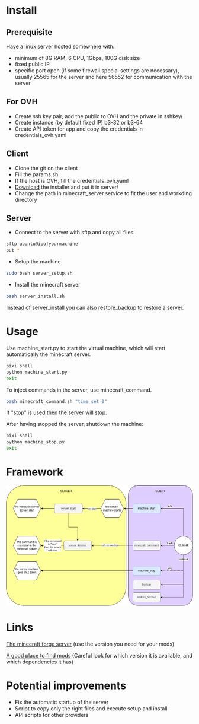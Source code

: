 # Install
## Prerequisite

Have a linux server hosted somewhere with:
- minimum of 8G RAM, 6 CPU, 1Gbps, 100G disk size
- fixed public IP
- specific port open (if some firewall special settings are necessary), usually 25565 for the server and here 56552 for communication with the server

## For OVH
- Create ssh key pair, add the public to OVH and the private in sshkey/
- Create instance (by default fixed IP) b3-32 or b3-64
- Create API token for app and copy the credentials in credentials_ovh.yaml

## Client
- Clone the git on the client
- Fill the params.sh
- If the host is OVH, fill the credentials_ovh.yaml 
- [Download](https://files.minecraftforge.net/net/minecraftforge/forge) the installer and put it in server/
- Change the path in minecraft_server.service to fit the user and workding directory

## Server
- Connect to the server with sftp and copy all files
```bash
sftp ubuntu@ipofyourmachine
put *
```
- Setup the machine
```bash
sudo bash server_setup.sh
```
- Install the minecraft server
```bash
bash server_install.sh
```
Instead of server_install you can also restore_backup to restore a server.

# Usage

Use machine_start.py to start the virtual machine, which will start automatically the minecraft server.
```bash
pixi shell
python machine_start.py
exit
```
To inject commands in the server, use minecraft_command.
```bash
bash minecraft_command.sh "time set 0"
```
If "stop" is used then the server will stop.

After having stopped the server, shutdown the machine:
```bash
pixi shell
python machine_stop.py
exit
```

# Framework
![Draw.io](./img/framework.drawio.png "Framework")

# Links
[The minecraft forge server](https://files.minecraftforge.net/net/minecraftforge/forge/) (use the version you need for your mods)

[A good place to find mods](https://www.curseforge.com/minecraft) (Careful look for which version it is available, and which dependencies it has)

# Potential improvements

- Fix the automatic startup of the server
- Script to copy only the right files and execute setup and install
- API scripts for other providers
